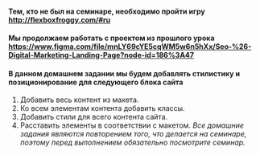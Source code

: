 #### Тем, кто не был на семинаре, необходимо пройти игру http://flexboxfroggy.com/#ru  
#### Мы продолжаем работать с проектом из прошлого урока https://www.figma.com/file/mnLY69cYE5cqWM5w6n5hXx/Seo-%26-Digital-Marketing-Landing-Page?node-id=186%3A47 
#### В данном домашнем задании мы будем добавлять стилистику и позиционирование для следующего блока сайта
1. Добавить весь контент из макета.
2. Ко всем элементам контента добавить классы.
3. Добавить стили для всего контента сайта.
4. Расставить элементы в соответствии с макетом.
_Все домашние задания являются повторением того, что делается на семинаре, поэтому перед выполнением обязательно посмотрите семинар._
